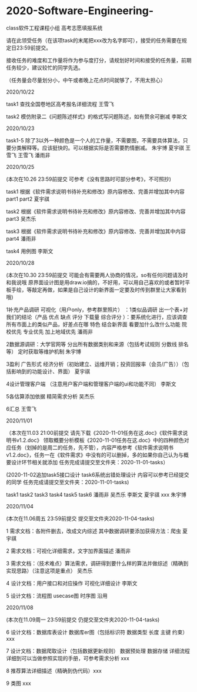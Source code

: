 # 2020-Software-Engineering-
class软件工程课程小组 高考志愿填报系统

请在此领受任务（在该项task的末尾把xxx改为名字即可），接受的任务需要在规定日23:59前提交。

接收任务的难度和工作量将作为参与度打分，请规划好时间和接受的任务量，前期任务较少，建议较忙的同学先选。

（任务量会尽量划分小，中午或者晚上花点时间就够了，不用太担心）

2020/10/22

task1 查找全国卷地区高考报名详细流程  王雪飞

task2 模仿附录二《问题陈述样式》的格式写问题陈述，如有赘余可删减 李斯文

2020/10/23

task1-5
 除了3以外一种颜色是一个人的工作量，不需要图，不需要具体算法，只要分类解释等。应该挺快的。可以根据实际是否需要酌情删减。 朱宇博 夏宇祺 王雪飞 王雪飞 潘雨非  
 
2020/10/25 

(本次在10.26 23:59前提交 可参考《没有思路时可部分参考》，不可照抄)
 
 task1 根据《软件需求说明书待补充和修改》原内容修改、完善并增加其中内容part1 part2  夏宇祺
 
 task2 根据《软件需求说明书待补充和修改》原内容修改、完善并增加其中内容part3  吴杰乐
 
 task3 根据《软件需求说明书待补充和修改》原内容修改、完善并增加其中内容part4  潘雨非
 
 task4 用例图 李斯文

2020/10/28
 
(本次在10.30 23:59前提交 可能会有需要两人协商的情况，so有任何问题请及时和我说哦    原界面设计图是用draw.io搞的，不好用，可以用自己喜欢的或者暂时平板手绘，等敲定再做，如果是自己设计的新界面一定要及时传到群里让大家看到哦)

1补充产品调研  可视化（用户only，参考群里照片） ：1类似品调研 出一个表+对我们的结论（产品 优点 缺点 评分 下载量 综合评分 ）：要系统化进行，应该调查所有市面上的类似产品，好差点在哪  特色  结合新界面 看要加什么改什么功能  院校优先 专业优先 加上地域优先   潘雨非

2数据源调研：大学官网等  分出所有数据类别和来源（包括考试规则 分数线 排名等） 定时获取等维护机制 朱宇博

3盈利 广告形式  经济分析（初始建立、运维开销；投资回报率（会员/广告））（包括影响到的功能设计、界面）  夏宇祺

4设计管理客户端 （注意用户客户端和管理客户端的ui和功能不同）  李斯文

5各估算添加依据  精简需求分析    吴杰乐

6汇总    王雪飞

2020/11/01

（本次在11.03 21:00前提交 请先下载《2020-11-01任务在这.doc》《软件需求说明书v1.2.doc》 领取概要分析模板《2020-11-01任务在这.doc》中的四种颜色对应任务（划掉的是周二的任务，先不管），内容严格参考《软件需求说明书v1.2.doc》，任务一在《软件需求》中没有的可以删掉，多的如果你自己认为与概要设计环节相关就添加  任务完成请提交至文件夹：2020-11-01-tasks）

(2020-11-02追加task5接口设计 task6系统出错处理设计 内容可以参考已经提交的同学 任务完成请提交至文件夹：2020-11-01-tasks)

 task1 task2 task3 task4 task5 task6 潘雨非 吴杰乐 李斯文 夏宇祺 xxx 朱宇博
 
 2020/11/04
 
 (本次在11.06周五 23:59前提交 提交至文件夹2020-11-04-tasks)
 
1 需求文档：各附件删去，改成文内综述 其中数据调研要添加获得方法：爬虫   夏宇祺
 
2 需求文档：可视化详细需求，文字加界面描述  潘雨非

3 需求文档：（技术难点）算法需求，调研得到要什么样的算法并做综述（精确到实现思路）（注意这项是重点） 吴杰乐

4 设计文档：用户接口和对应操作 可视化详细设计  李斯文

5 设计文档：流程图 usecase图 时序图  沿用

 2020/11/08

 (本次在11.09周一 23:59前提交 仍提交至文件夹2020-11-04-tasks)

6  设计文档：数据库表设计 数据库er图（包括标识符 数据类型 长度 主键 约束） xxx

7 设计文档：数据爬取设计（包括数据更新规则） 数据预处理 数据存储 详细流程 详细到可以当做参照实现的手册，可参考需求分析 xxx

8 推荐算法详细描述（精确到伪代码）xxx

9 类图 xxx



